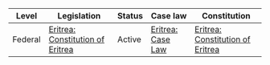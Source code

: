 | Level | Legislation | Status | Case law | Constitution |
|---|---|---|---|---|
| Federal | [Eritrea: Constitution of Eritrea](https://www.refworld.org/docid/463f06362.html) | Active | [Eritrea: Case Law](https://www.refworld.org/docid/463f06362.html) | [Eritrea: Constitution of Eritrea](https://www.refworld.org/docid/463f06362.html) |